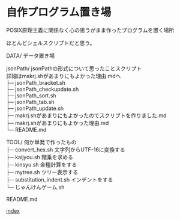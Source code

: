 # 自作プログラム置き場

POSIX原理主義に関係なく心の思うがまま作ったプログラムを置く場所

ほとんどシェルスクリプトだと思う。

DATA/ データ置き場

jsonPath/ jsonPathの形式について思ったことスクリプト<br>
詳細はmakrj.shがあまりにもよかった理由.mdへ
<br>  ├─ jsonPath_bracket.sh
<br>  ├─ jsonPath_checkupdate.sh
<br>  ├─ jsonPath_sort.sh
<br>  ├─ jsonPath_tab.sh
<br>  ├─ jsonPath_update.sh
<br>  ├─ makrj.shがあまりにもよかったのでスクリプトを作りました.md
<br>  ├─ makrj.shがあまりにもよかった理由.md
<br>  └─ README.md


TOOL/ 何か単発で作ったもの
<br>  ├─ convert_hex.sh 文字列からUTF-16に変換する
<br>  ├─ kaijyou.sh 階乗を求める
<br>  ├─ kinsyu.sh 金種計算をする
<br>  ├─ mytree.sh ツリー表示する
<br>  ├─ substitution_indent.sh インデントをする
<br>  └─ じゃんけんゲーム.sh

README.md

[index](https://div-jp.github.io/blog/)



